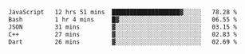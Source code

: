 
<!--START_SECTION:waka-->

```txt
JavaScript   12 hrs 51 mins  ███████████████████▓░░░░░   78.28 %
Bash         1 hr 4 mins     █▓░░░░░░░░░░░░░░░░░░░░░░░   06.55 %
JSON         31 mins         ▓░░░░░░░░░░░░░░░░░░░░░░░░   03.15 %
C++          27 mins         ▓░░░░░░░░░░░░░░░░░░░░░░░░   02.83 %
Dart         26 mins         ▓░░░░░░░░░░░░░░░░░░░░░░░░   02.69 %
```

<!--END_SECTION:waka-->
